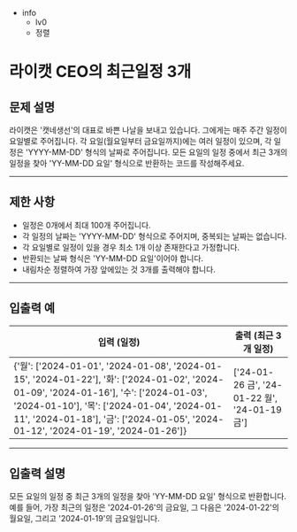 - info
    - lv0
    - 정렬

# 라이캣 CEO의 최근일정 3개
## 문제 설명
라이캣은 '캣네생선'의 대표로 바쁜 나날을 보내고 있습니다. 그에게는 매주 주간 일정이 요일별로 주어집니다. 각 요일(월요일부터 금요일까지)에는 여러 일정이 있으며, 각 일정은 'YYYY-MM-DD' 형식의 날짜로 주어집니다. 모든 요일의 일정 중에서 최근 3개의 일정을 찾아 'YY-MM-DD 요일' 형식으로 반환하는 코드를 작성해주세요.

---

## 제한 사항

- 일정은 0개에서 최대 100개 주어집니다.
- 각 일정의 날짜는 'YYYY-MM-DD' 형식으로 주어지며, 중복되는 날짜는 없습니다.
- 각 요일별로 일정이 있을 경우 최소 1개 이상 존재한다고 가정합니다.
- 반환되는 날짜 형식은 'YY-MM-DD 요일'이어야 합니다.
- 내림차순 정렬하여 가장 앞에있는 것 3개를 출력해야 합니다.

---

## 입출력 예

|   입력 (일정)   | 출력 (최근 3개 일정) |
| -------------- | -------------------- |
| {'월': ['2024-01-01', '2024-01-08', '2024-01-15', '2024-01-22'], '화': ['2024-01-02', '2024-01-09', '2024-01-16'], '수': ['2024-01-03', '2024-01-10'], '목': ['2024-01-04', '2024-01-11', '2024-01-18'], '금': ['2024-01-05', '2024-01-12', '2024-01-19', '2024-01-26']} | ['24-01-26 금', '24-01-22 월', '24-01-19 금'] |

---

## 입출력 설명
모든 요일의 일정 중 최근 3개의 일정을 찾아 'YY-MM-DD 요일' 형식으로 반환합니다. 예를 들어, 가장 최근의 일정은 '2024-01-26'의 금요일, 그 다음은 '2024-01-22'의 월요일, 그리고 '2024-01-19'의 금요일입니다.
